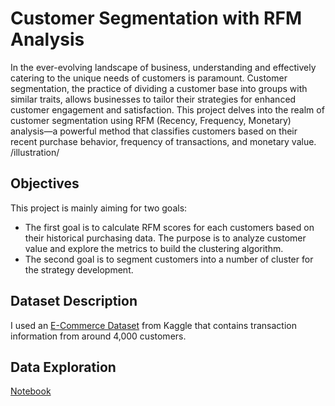 # Customer Segmentation with RFM Analysis
In the ever-evolving landscape of business, understanding and effectively catering to the unique needs of customers is paramount. Customer segmentation, the practice of dividing a customer base into groups with similar traits, allows businesses to tailor their strategies for enhanced customer engagement and satisfaction. This project delves into the realm of customer segmentation using RFM (Recency, Frequency, Monetary) analysis—a powerful method that classifies customers based on their recent purchase behavior, frequency of transactions, and monetary value. </br>
/illustration/
## Objectives
This project is mainly aiming for two goals: </br>
* The first goal is to calculate RFM scores for each customers based on their historical purchasing data. The purpose is to analyze customer value and explore the metrics to build the clustering algorithm.
* The second goal is to segment customers into a number of cluster for the strategy development.
## Dataset Description
I used an [E-Commerce Dataset](https://www.kaggle.com/datasets/carrie1/ecommerce-data) from Kaggle that contains transaction information from around 4,000 customers. </br>
## Data Exploration
[Notebook](CustomerSegment.ipynb)
